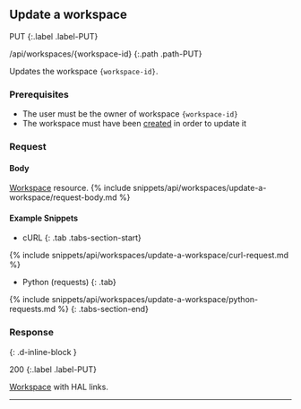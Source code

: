 ## Update a workspace

PUT
{:.label .label-PUT}

/api/workspaces/{workspace-id}
{:.path .path-PUT}

Updates the workspace `{workspace-id}`.

### Prerequisites

- The user must be the owner of workspace `{workspace-id}`
- The workspace must have been [created](#create-a-workspace) in order to update it

### Request
#### Body
[Workspace](#workspace) resource.
{% include snippets/api/workspaces/update-a-workspace/request-body.md %}

#### Example Snippets
- cURL
{: .tab .tabs-section-start}

{% include snippets/api/workspaces/update-a-workspace/curl-request.md %}

- Python (requests)
{: .tab}

{% include snippets/api/workspaces/update-a-workspace/python-requests.md %}
{: .tabs-section-end}

### Response
{: .d-inline-block }

200
{:.label .label-PUT}

[Workspace](#workspace) with HAL links.

---
